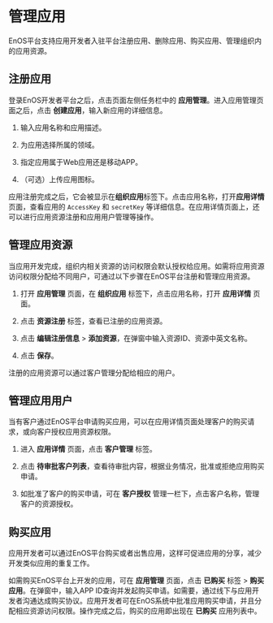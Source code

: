 # 管理应用
EnOS平台支持应用开发者入驻平台注册应用、删除应用、购买应用、管理组织内的应用资源。

## 注册应用

登录EnOS开发者平台之后，点击页面左侧任务栏中的 **应用管理**。进入应用管理页面之后，点击 **创建应用**，输入新应用的详细信息。

1. 输入应用名称和应用描述。

2. 为应用选择所属的领域。

3. 指定应用属于Web应用还是移动APP。

4. （可选）上传应用图标。

应用注册完成之后，它会被显示在**组织应用**标签下。点击应用名称，打开**应用详情**页面，查看应用的 `AccessKey` 和 `secretKey` 等详细信息。在应用详情页面上，还可以进行应用资源注册和应用用户管理等操作。

## 管理应用资源

当应用开发完成，组织内相关资源的访问权限会默认授权给应用。如需将应用资源访问权限分配给不同用户，可通过以下步骤在EnOS平台注册和管理应用资源。

1. 打开 **应用管理** 页面，在 **组织应用** 标签下，点击应用名称，打开 **应用详情** 页面。

2. 点击 **资源注册** 标签，查看已注册的应用资源。

3. 点击 **编辑注册信息** > **添加资源**，在弹窗中输入资源ID、资源中英文名称。

4. 点击 **保存**。

注册的应用资源可以通过客户管理分配给相应的用户。

## 管理应用用户

当有客户通过EnOS平台申请购买应用，可以在应用详情页面处理客户的购买请求，或向客户授权应用资源权限。

1. 进入 **应用详情** 页面，点击 **客户管理** 标签。

2. 点击 **待审批客户列表**，查看待审批内容，根据业务情况，批准或拒绝应用购买申请。

3. 如批准了客户的购买申请，可在 **客户授权** 管理一栏下，点击客户名称，管理客户的资源授权。

## 购买应用

应用开发者可以通过EnOS平台购买或者出售应用，这样可促进应用的分享，减少开发类似应用的重复工作。

如需购买EnOS平台上开发的应用，可在 **应用管理** 页面，点击 **已购买** 标签 > **购买应用**。在弹窗中，输入APP ID查询并发起购买申请。如需要，通过线下与应用开发者沟通达成购买协议。应用开发者可在EnOS系统中批准应用购买申请，并且分配相应资源访问权限。操作完成之后，购买的应用即出现在 **已购买** 应用列表中。
